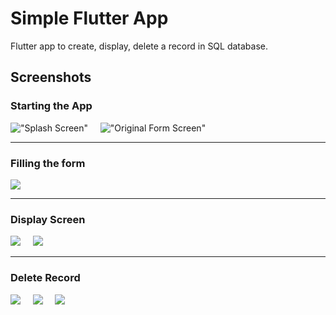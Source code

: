 # Simple Flutter App

Flutter app to create, display, delete a record in SQL database.

## Screenshots
### Starting the App
!["Splash Screen"](./app-screenshots/splash-screen.png)&nbsp;&nbsp;&nbsp;&nbsp;&nbsp;!["Original Form Screen"](./app-screenshots/form-screen-without-details.png)

------------

### Filling the form
![](./app-screenshots/form-screen-with-details.png)

------------

### Display Screen
![](./app-screenshots/display-screen-without-details.png)&nbsp;&nbsp;&nbsp;&nbsp;&nbsp;![](./app-screenshots/display-screen-with-details.png)

------------

### Delete Record
![](./app-screenshots/display-screen-with-details.png)&nbsp;&nbsp;&nbsp;&nbsp;&nbsp;![](./app-screenshots/delete-record-form-screen.png)&nbsp;&nbsp;&nbsp;&nbsp;&nbsp;![](./app-screenshots/delete-record-2.png)
